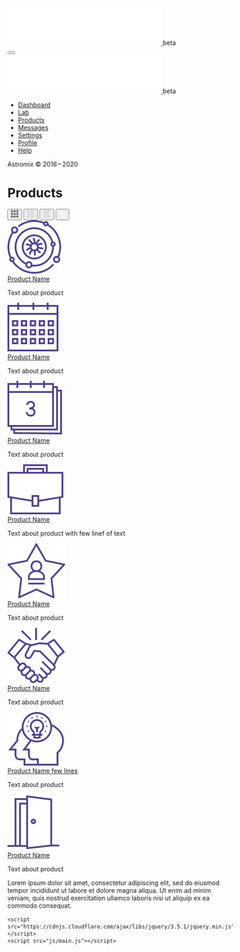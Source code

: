 <!DOCTYPE html>
<html lang="en">
<head>
    <meta charset="UTF-8">
    <meta name="viewport" content="width=device-width, initial-scale=1.0">
    <title>Astromix</title>
    <meta name="description" content="Astromix - test for coder">
    <link href="https://fonts.googleapis.com/css2?family=IBM+Plex+Sans&family=Tenor+Sans&display=swap" rel="stylesheet">
    <link rel="stylesheet" href="css/style.css">
    
</head>
<body class="body">
    <div class="header-mobile">
        <div class="logo">
            <a href="#">
                <img src="icon/logo.svg" alt="Astromix">
            </a>
            <span>beta</span>
        </div>
        <button class="menu-btn" type='button' aria-label='toggle menu'>
            <span aria-hidden='true'></span>
        </button>
    </div>
    <div class="header">
        <div class="header__logo">
            <div class="logo">
                <a href="#">
                    <img src="icon/logo.svg" alt="Astromix">
                </a>
                <span>beta</span>
            </div>
        </div>
        <nav class="menu">
            <ul>
                <li><a class="menu_link" href="#">Dashboard</a></li>
                <li><a class="menu_link" href="#">Lab</a></li>
                <li><a class="menu_link arrow" href="#">Products</a></li>
                <li><a class="menu_link" href="#">Messages</a></li>
                <li><a class="menu_link arrow" href="#"><span>Settings</span></a></li>
                <li><a class="menu_link" href="#">Profile</a></li>
                <li><a class="menu_link" href="#">Help</a></li>
            </ul>
        </nav>
        <div class="copyrigt">
            Astromix © 2018 – 2020
        </div>
    </div>
    <div class="content">
        <div class="container container-title">
            <div class="title">
                <h1>Products</h1> 
            </div>
            <div class="order">
               <button class="btn-order">
                    <svg width="16" height="16" viewBox="0 0 16 16" fill="none" xmlns="http://www.w3.org/2000/svg">
                        <path d="M0.5 3.5V0.5H3.5V3.5H0.5Z" stroke="black"/>
                        <path d="M6.5 3.5V0.5H9.5V3.5H6.5Z" stroke="black"/>
                        <path d="M12.5 3.5V0.5H15.5V3.5H12.5Z" stroke="black"/>
                        <path d="M0.5 9.5V6.5H3.5V9.5H0.5Z" stroke="black"/>
                        <path d="M6.5 9.5V6.5H9.5V9.5H6.5Z" stroke="black"/>
                        <path d="M12.5 9.5V6.5H15.5V9.5H12.5Z" stroke="black"/>
                        <path d="M0.5 15.5V12.5H3.5V15.5H0.5Z" stroke="black"/>
                        <path d="M6.5 15.5V12.5H9.5V15.5H6.5Z" stroke="black"/>
                        <path d="M12.5 15.5V12.5H15.5V15.5H12.5Z" stroke="black"/>
                    </svg>
               </button>
               <button class="btn-order">
                    <svg width="16" height="16" viewBox="0 0 16 16" fill="none" xmlns="http://www.w3.org/2000/svg">
                        <path opacity="0.2" d="M6 0.5H16M6 3.5H16M6 6.5H16M6 9.5H16M6 12.5H16M6 15.5H16M0.5 0.5V3.5H3.5V0.5H0.5ZM0.5 6.5V9.5H3.5V6.5H0.5ZM0.5 12.5V15.5H3.5V12.5H0.5Z" stroke="black"/>
                    </svg>
                </button>
                <button class="btn-order">
                    <svg width="16" height="16" viewBox="0 0 16 16" fill="none" xmlns="http://www.w3.org/2000/svg">
                        <path opacity="0.2" d="M0 0.5H16M0 3.5H16M0 6.5H16M0 9.5H16M0 12.5H16M0 15.5H16" stroke="black"/>
                    </svg>
                </button>
                <button class="btn-order active">
                    <svg width="14" height="16" viewBox="0 0 14 16" fill="none" xmlns="http://www.w3.org/2000/svg">
                        <path d="M0 0.5H2M0 3.5H2M0 6.5H2M0 9.5H2M0 12.5H2M0 15.5H2M4 0.5H6M4 3.5H6M4 6.5H6M4 9.5H6M4 12.5H6M4 15.5H6M14 0.5H12M14 3.5H12M14 6.5H12M14 9.5H12M14 12.5H12M14 15.5H12M10 15.5H8M8 12.5H10M10 9.5H8M8 6.5H10M10 3.5H8M8 0.5H10" stroke="white"/>
                    </svg>
                </button>
            </div>
        </div>
        <div class="container container-product">
            <div class="product">
                <div class="product__card">
                    <div class="product__card_img">
                        <img src="icon/vector-01.svg" alt="">
                    </div>
                    <div class="product__card_title">
                        <a href="#">Product Name</a>
                        <p>Text about product</p>
                    </div>
                </div>
                <div class="product__card">
                    <div class="product__card_img">
                        <img src="icon/vector-02.svg" alt="">
                    </div>
                    <div class="product__card_title">
                        <a href="#">Product Name</a>
                        <p>Text about product</p>
                    </div>
                </div>
                <div class="product__card">
                    <div class="product__card_img">
                        <img src="icon/vector-03.svg" alt="">
                    </div>
                    <div class="product__card_title">
                        <a href="#">Product Name</a>
                        <p>Text about product</p>
                    </div>
                </div>
                <div class="product__card">
                    <div class="product__card_img">
                        <img src="icon/vector-04.svg" alt="">
                    </div>
                    <div class="product__card_title">
                        <a href="#">Product Name</a>
                        <p>Text about product with few linef of text</p>
                    </div>
                </div>
                <div class="product__card">
                    <div class="product__card_img">
                        <img src="icon/vector-05.svg" alt="">
                    </div>
                    <div class="product__card_title">
                        <a href="#">Product Name</a>
                        <p>Text about product</p>
                    </div>
                </div>
                <div class="product__card">
                    <div class="product__card_img">
                        <img src="icon/vector-06.svg" alt="">
                    </div>
                    <div class="product__card_title">
                        <a href="#">Product Name</a>
                        <p>Text about product</p>
                    </div>
                </div>
                <div class="product__card">
                    <div class="product__card_img">
                        <img src="icon/vector-07.svg" alt="">
                    </div>
                    <div class="product__card_title">
                        <a href="#">Product Name few lines</a>
                        <p>Text about product</p>
                    </div>
                </div>
                <div class="product__card">
                    <div class="product__card_img">
                        <img src="icon/vector-08.svg" alt="">
                    </div>
                    <div class="product__card_title">
                        <a href="#">Product Name</a>
                        <p>Text about product</p>
                    </div>
                </div>
            </div>
        </div>
        <div class="container container-text">
            <div class="text">
                Lorem ipsum dolor sit amet, consectetur adipiscing elit, sed do eiusmod tempor incididunt ut labore et dolore magna aliqua. Ut enim ad minim veniam, quis nostrud exercitation ullamco laboris nisi ut aliquip ex ea commodo consequat. 
            </div>
        </div>
    </div>
    
    <script src="https://cdnjs.cloudflare.com/ajax/libs/jquery/3.5.1/jquery.min.js"></script>
    <script src="js/main.js"></script>
</body>
</html>